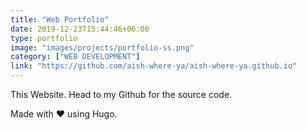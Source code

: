```yaml
---
title: "Web Portfolio"
date: 2019-12-23T15:44:46+06:00
type: portfolio
image: "images/projects/portfolio-ss.png"
category: ["WEB DEVELOPMENT"]
link: "https://github.com/aish-where-ya/aish-where-ya.github.io"
---
```


This Website. Head to my Github for the source code.

Made with ❤️ using Hugo.